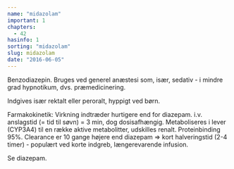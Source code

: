 ```yaml
---
name: "midazolam"
important: 1
chapters:  
  - 42
hasinfo: 1
sorting: "midazolam"
slug: midazolam
date: "2016-06-05"
---
```


Benzodiazepin. Bruges ved generel anæstesi som, især, sedativ - i mindre grad hypnotikum, dvs. præmedicinering.

Indgives især rektalt eller peroralt, hyppigt ved børn.

Farmakokinetik: Virkning indtræder hurtigere end for diazepam. i.v. anslagstid (= tid til søvn) = 3 min, dog dosisafhængig. Metaboliseres i lever (CYP3A4) til en række aktive metabolitter, udskilles renalt. Proteinbinding 95%. Clearance er 10 gange højere end diazepam => kort halveringstid (2-4 timer) - populært ved korte indgreb, længerevarende infusion.

Se diazepam.
